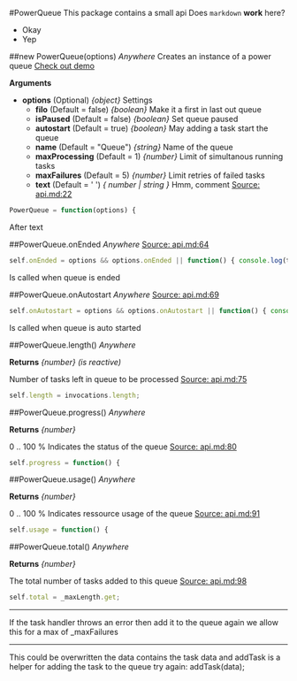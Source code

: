 #PowerQueue
This package contains a small api
Does `markdown` __work__ here?
* Okay
* Yep

##new PowerQueue(options)    *Anywhere*
Creates an instance of a power queue 
[Check out demo](http://power-queue-test.meteor.com/)

__Arguments__

* __options__  (Optional)  *{object}*
Settings
  * __filo__  (Default = false)  *{boolean}*
Make it a first in last out queue
  * __isPaused__  (Default = false)  *{boolean}*
Set queue paused
  * __autostart__  (Default = true)  *{boolean}*
May adding a task start the queue
  * __name__  (Default = "Queue")  *{string}*
Name of the queue
  * __maxProcessing__  (Default = 1)  *{number}*
Limit of simultanous running tasks
  * __maxFailures__  (Default = 5)  *{number}*
Limit retries of failed tasks
  * __text__  (Default = ' ')  *{ number | string }*
Hmm, comment
[Source: api.md:22](api.mdL22)
```js linenumber 22
PowerQueue = function(options) {
```
After text

##PowerQueue.onEnded    *Anywhere*
[Source: api.md:64](api.mdL64)
```js linenumber 64
self.onEnded = options && options.onEnded || function() { console.log(title + 
```
Is called when queue is ended

##PowerQueue.onAutostart    *Anywhere*
[Source: api.md:69](api.mdL69)
```js linenumber 69
self.onAutostart = options && options.onAutostart || function() { console.log(title + 
```
Is called when queue is auto started

##PowerQueue.length()    *Anywhere*

__Returns__  *{number}*  *(is reactive)*

Number of tasks left in queue to be processed
[Source: api.md:75](api.mdL75)
```js linenumber 75
self.length = invocations.length;
```

##PowerQueue.progress()    *Anywhere*

__Returns__  *{number}*

0 .. 100 % Indicates the status of the queue
[Source: api.md:80](api.mdL80)
```js linenumber 80
self.progress = function() {
```

##PowerQueue.usage()    *Anywhere*

__Returns__  *{number}*

0 .. 100 % Indicates ressource usage of the queue
[Source: api.md:91](api.mdL91)
```js linenumber 91
self.usage = function() {
```

##PowerQueue.total()    *Anywhere*

__Returns__  *{number}*

The total number of tasks added to this queue
[Source: api.md:98](api.mdL98)
```js linenumber 98
self.total = _maxLength.get;
```

---
If the task handler throws an error then add it to the queue again
we allow this for a max of _maxFailures

---
This could be overwritten the data contains the task data and addTask
is a helper for adding the task to the queue
try again: addTask(data);
